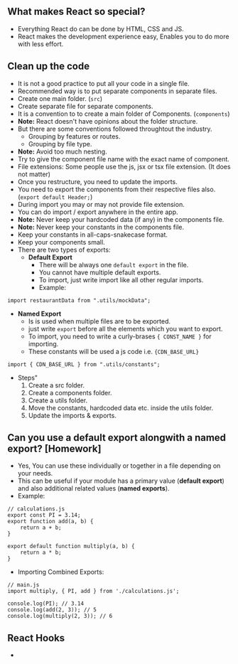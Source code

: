 ## What makes React so special?
- Everything React do can be done by HTML, CSS and JS.
- React makes the development experience easy, Enables you to do more with less effort.

## Clean up the code
- It is not a good practice to put all your code in a single file.
- Recommended way is to put separate components in separate files.
- Create one main folder. (`src`)
- Create separate file for separate components.
- It is a convention to to create a main folder of Components. (`components`)
- **Note:** React doesn't have opinions about the folder structure.
- But there are some conventions followed throughtout the industry.
  - Grouping by features or routes.
  - Grouping by file type.
- **Note:** Avoid too much nesting.
- Try to give the component file name with the exact name of component.
- File extensions: Some people use the js, jsx or tsx file extension. (It does not matter)
- Once you restructure, you need to update the imports.
- You need to export the components from their respective files also. (`export default Header;`)
- During import you may or may not provide file extension.
- You can do import / export anywhere in the entire app.
- **Note:** Never keep your hardcoded data (if any) in the components file.
- **Note:** Never keep your constants in the components file.
- Keep your constants in all-caps-snakecase format.
- Keep your components small.
- There are two types of exports:
  - **Default Export**
    - There will be always one `default export` in the file.
    - You cannot have multiple default exports.
    - To import, just write import like all other regular imports.
    - Example:
```
import restaurantData from ".utils/mockData";
```
  - **Named Export**
    - Is is used when multiple files are to be exported.
    - just write `export` before all the elements which you want to export.
    - To import, you need to write a curly-brases `{ CONST_NAME }` for importing.
    - These constants will be used a js code i.e. `{CDN_BASE_URL}`
```
import { CDN_BASE_URL } from ".utils/constants";
```
- Steps"
  1. Create a src folder.
  2. Create a components folder.
  3. Create a utils folder.
  4. Move the constants, hardcoded data etc. inside the utils folder.
  5. Update the imports & exports.

## Can you use a default export alongwith a named export? [Homework]
- Yes, You can use these individually or together in a file depending on your needs.
- This can be useful if your module has a primary value (**default export**) and also additional related values (**named exports**).
- Example:
```
// calculations.js
export const PI = 3.14;
export function add(a, b) {
    return a + b;
}

export default function multiply(a, b) {
    return a * b;
}
```
- Importing Combined Exports:
```
// main.js
import multiply, { PI, add } from './calculations.js';

console.log(PI); // 3.14
console.log(add(2, 3)); // 5
console.log(multiply(2, 3)); // 6
```

## React Hooks
- 

